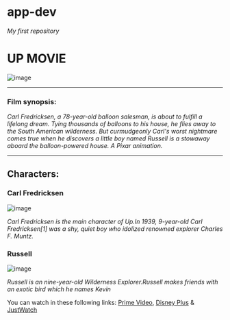 # app-dev

*My first repository*

# UP MOVIE
![image](https://github.com/Kweekkyy/app-dev/assets/74846575/30d141c0-e54d-47ab-9a95-8adfa163540b)

*************************
### Film synopsis:
*Carl Fredricksen, a 78-year-old balloon salesman, is about to fulfill a lifelong dream. Tying thousands of balloons to his house, he flies away to the South American wilderness. But curmudgeonly Carl's worst nightmare comes true when he discovers a little boy named Russell is a stowaway aboard the balloon-powered house. A Pixar animation.*

*************************
## Characters:

### Carl Fredricksen
![image](https://static.wikia.nocookie.net/pixar/images/7/71/Carl.png/revision/latest?cb=20210111185742)

*Carl Fredricksen is the main character of Up.In 1939, 9-year-old Carl Fredricksen[1] was a shy, quiet boy who idolized renowned explorer Charles F. Muntz.*

### Russell 
![image](https://static.wikia.nocookie.net/pixar/images/2/2d/Up3.jpg/revision/latest?cb=20110506160902)

*Russell is an nine-year-old Wilderness Explorer.Russell makes friends with an exotic bird which he names Kevin*

You can watch in these following links:
[Prime Video](https://www.primevideo.com/),
[Disney Plus](https://www.apps.disneyplus.com/) &
[JustWatch](https://www.justwatch.com/us/movie/up-2009)

